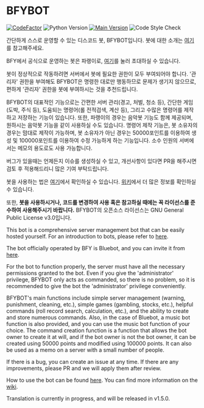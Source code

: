 # BFYBOT
[![CodeFactor](https://www.codefactor.io/repository/github/bfy-pdct/bfybot/badge/main)](https://www.codefactor.io/repository/github/bfy-pdct/bfybot/overview/main) ![Python Version](https://img.shields.io/badge/Python-3.8-yellowgreen.svg) [![Main Version](https://img.shields.io/badge/Version-v1.5.0-brightgreen.svg)](https://github.com/BFY-PDCT/BFYBOT/wiki/Patchnote) ![Code Style Check](https://github.com/BFY-PDCT/BFYBOT/workflows/Code%20Style%20Check/badge.svg)

간단하게 스스로 운영할 수 있는 디스코드 봇, BFYBOT입니다. 봇에 대한 소개는 [여기](https://www.bfy.kr/bluebot)를 참고해주세요.

BFY에서 공식으로 운영하는 봇은 파랭이로, [여기](https://discord.com/api/oauth2/authorize?client_id=738684108674433065&permissions=8&scope=bot)를 눌러 초대하실 수 있습니다.

봇이 정상적으로 작동하려면 서버에서 봇에 필요한 권한이 모두 부여되어야 합니다. '관리자' 권한을 부여해도 BFYBOT은 명령한 대로만 행동하므로 문제가 생기지 않으므로, 편하게 '관리자' 권한을 봇에 부여하시는 것을 추천드립니다.

BFYBOT의 대표적인 기능으로는 간편한 서버 관리(경고, 처벌, 청소 등), 간단한 게임(도박, 주식 등), 도움되는 명령어(롤 전적검색, 계산 등), 그리고 수많은 명령어를 제작하고 저장하는 기능이 있습니다. 또한, 파랭이의 경우는 음악봇 기능도 함께 제공되며, 원하시는 음악봇 기능을 같이 사용하실 수도 있습니다. 명령어 제작 기능은, 봇 소유자의 경우는 맘대로 제작이 가능하며, 봇 소유자가 아닌 경우는 50000포인트를 이용하여 생성 및 100000포인트를 이용하여 수정 가능하게 하는 기능입니다. 소수 인원의 서버에서는 메모의 용도로도 사용 가능합니다.

버그가 있을때는 언제든지 이슈를 생성하실 수 있고, 개선사항이 있다면 PR을 해주시면 검토 후 적용해드리니 많은 기여 부탁드립니다.

봇을 사용하는 법은 [여기](https://github.com/BFY-PDCT/BFYBOT/wiki/How-to-host-BFYBOT)에서 확인하실 수 있습니다. [위키](https://github.com/BFY-PDCT/BFYBOT/wiki)에서 더 많은 정보를 확인하실 수 있습니다.

또한, **봇을 사용하시거나, 코드를 변경하여 사용 혹은 참고하실 때에는 꼭 라이선스를 준수하여 사용해주시기 바랍니다.** BFYBOT의 오픈소스 라이선스는 GNU General Public License v3.0입니다.

This bot is a comprehensive server management bot that can be easily hosted yourself. For an introduction to bots, please refer to [here](https://www.bfy.kr/bluebot).

The bot officially operated by BFY is Bluebot, and you can invite it from [here](https://discord.com/api/oauth2/authorize?client_id=738684108674433065&permissions=8&scope=bot).

For the bot to function properly, the server must have all the necessary permissions granted to the bot. Even if you give the 'administrator' privilege, BFYBOT only acts as commanded, so there is no problem, so it is recommended to give the bot the 'administrator' privilege conveniently.

BFYBOT's main functions include simple server management (warning, punishment, cleaning, etc.), simple games (gambling, stocks, etc.), helpful commands (roll record search, calculation, etc.), and the ability to create and store numerous commands. Also, in the case of Bluebot, a music bot function is also provided, and you can use the music bot function of your choice. The command creation function is a function that allows the bot owner to create it at will, and if the bot owner is not the bot owner, it can be created using 50000 points and modified using 100000 points. It can also be used as a memo on a server with a small number of people.

If there is a bug, you can create an issue at any time. If there are any improvements, please PR and we will apply them after review.

How to use the bot can be found [here](https://github.com/BFY-PDCT/BFYBOT/wiki/How-to-host-BFYBOT). You can find more information on the [wiki](https://github.com/BFY-PDCT/BFYBOT/wiki).

Translation is currently in progress, and will be released in v1.5.0.
